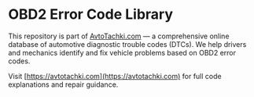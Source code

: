 # OBD2 Error Code Library

This repository is part of [AvtoTachki.com](https://avtotachki.com) — a comprehensive online database of automotive diagnostic trouble codes (DTCs). We help drivers and mechanics identify and fix vehicle problems based on OBD2 error codes.

Visit [https://avtotachki.com](https://avtotachki.com) for full code explanations and repair guidance.
